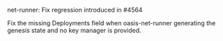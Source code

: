 net-runner: Fix regression introduced in #4564

Fix the missing Deployments field when oasis-net-runner generating the genesis
state and no key manager is provided.
